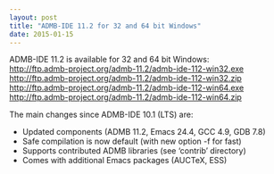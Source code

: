 ```yaml
---
layout: post
title: "ADMB-IDE 11.2 for 32 and 64 bit Windows"
date: 2015-01-15
---
```


ADMB-IDE 11.2 is available for 32 and 64 bit Windows:  
  http://ftp.admb-project.org/admb-11.2/admb-ide-112-win32.exe  
  http://ftp.admb-project.org/admb-11.2/admb-ide-112-win32.zip  
  http://ftp.admb-project.org/admb-11.2/admb-ide-112-win64.exe  
  http://ftp.admb-project.org/admb-11.2/admb-ide-112-win64.zip  

The main changes since ADMB-IDE 10.1 (LTS) are:  

* Updated components (ADMB 11.2, Emacs 24.4, GCC 4.9, GDB 7.8)
* Safe compilation is now default (with new option -f for fast)
* Supports contributed ADMB libraries (see ‘contrib’ directory)
* Comes with additional Emacs packages (AUCTeX, ESS)

